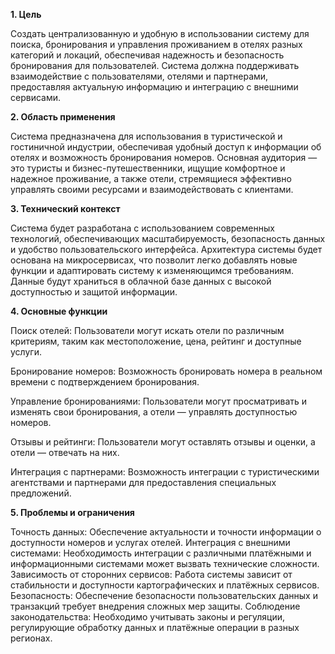 **1. Цель**

Создать централизованную и удобную в использовании систему для поиска, бронирования и управления проживанием в отелях разных категорий и локаций, обеспечивая надежность и безопасность бронирования для пользователей. Система должна поддерживать взаимодействие с пользователями, отелями и партнерами, предоставляя актуальную информацию и интеграцию с внешними сервисами.

**2. Область применения**

Система предназначена для использования в туристической и гостиничной индустрии, обеспечивая удобный доступ к информации об отелях и возможность бронирования номеров. Основная аудитория — это туристы и бизнес-путешественники, ищущие комфортное и надежное проживание, а также отели, стремящиеся эффективно управлять своими ресурсами и взаимодействовать с клиентами.

**3. Технический контекст**

Система будет разработана с использованием современных технологий, обеспечивающих масштабируемость, безопасность данных и удобство пользовательского интерфейса. Архитектура системы будет основана на микросервисах, что позволит легко добавлять новые функции и адаптировать систему к изменяющимся требованиям. Данные будут храниться в облачной базе данных с высокой доступностью и защитой информации.

**4. Основные функции**

Поиск отелей: Пользователи могут искать отели по различным критериям, таким как местоположение, цена, рейтинг и доступные услуги.

Бронирование номеров: Возможность бронировать номера в реальном времени с подтверждением бронирования.

Управление бронированиями: Пользователи могут просматривать и изменять свои бронирования, а отели — управлять доступностью номеров.

Отзывы и рейтинги: Пользователи могут оставлять отзывы и оценки, а отели — отвечать на них.

Интеграция с партнерами: Возможность интеграции с туристическими агентствами и партнерами для предоставления специальных предложений.

**5. Проблемы и ограничения**

Точность данных: Обеспечение актуальности и точности информации о доступности номеров и услугах отелей.
Интеграция с внешними системами: Необходимость интеграции с различными платёжными и информационными системами может вызвать технические сложности.
Зависимость от сторонних сервисов: Работа системы зависит от стабильности и доступности картографических и платёжных сервисов.
Безопасность: Обеспечение безопасности пользовательских данных и транзакций требует внедрения сложных мер защиты.
Соблюдение законодательства: Необходимо учитывать законы и регуляции, регулирующие обработку данных и платёжные операции в разных регионах.

